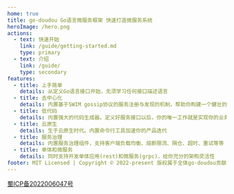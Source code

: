 ```yaml
---
home: true
title: go-doudou Go语言微服务框架 快速打造微服务系统
heroImage: /hero.png
actions:
  - text: 快速开始
    link: /guide/getting-started.md
    type: primary
  - text: 介绍
    link: /guide/
    type: secondary
features:
  - title: 上手简单
    details: 从定义Go语言接口开始，无须学习任何接口描述语言
  - title: 去中心化
    details: 内置基于SWIM gossip协议的服务注册与发现的机制，帮助你构建一个健壮的、可扩展的、去中心化的微服务集群
  - title: 低代码
    details: 内置强大的代码生成器。定义好服务接口以后，你的唯一工作就是实现你的业务逻辑
  - title: 云原生
    details: 生于云原生时代。内置命令行工具加速你的产品迭代
  - title: 服务治理
    details: 内置服务治理组件，支持客户端负载均衡、熔断限流、隔仓、超时、重试等等
  - title: 单体和微服务
    details: 同时支持开发单体应用(rest)和微服务(grpc)，给你充分的架构灵活性
footer: MIT Licensed | Copyright © 2022-present 版权属于全体go-doudou贡献者
---
```

[蜀ICP备2022006047号](https://beian.miit.gov.cn/)
